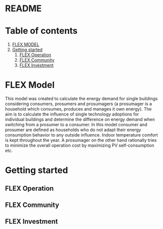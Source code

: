 # README

# Table of contents
1. [FLEX MODEL](#FLEX_MODEL)
2. [Getting started](#Getting_started)
   1. [FLEX Operation](#FLEX_Operation)
   2. [FLEX Community](#FLEX_Community)
   3. [FLEX Investment](#FLEX_Investment)


# FLEX Model <div id="FLEX_MODEL"/>
This model was created to calculate the energy demand for single buildings
considering consumers, prosumers and prosumagers (a prosumager is a household
which consumes, produces and manages it own energy). The aim is to calculate
the influence of single technology adoptions for individual buildings and 
determine the difference on energy demand when switching from a prosumer to a
consumer. In this model consumer and prosumer are defined as households who 
do not adapt their energy consumption behavior to any outside influence. Indoor
temperature comfort is kept throughout the year. A prosumager on the other hand
rationally tries to minimize the overall operation cost by maximizing PV self-consumption
etc. 

# Getting started <div id="Getting_started"/>

### 

## FLEX Operation <div id="FLEX_Operation"/>


## FLEX Community <div id="FLEX_Community"/>


## FLEX Investment <div id="FLEX_Investment"/>




